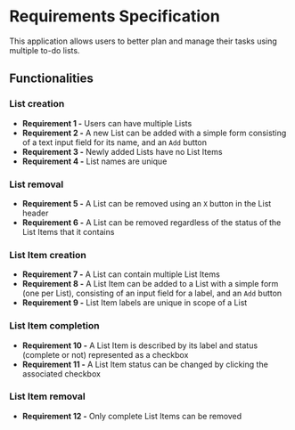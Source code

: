 # Requirements Specification
This application allows users to better plan and manage their tasks using multiple to-do lists.

## Functionalities
### List creation
* **Requirement 1 -** Users can have multiple Lists
* **Requirement 2 -** A new List can be added with a simple form consisting of a text input field for its name, and an `Add` button
* **Requirement 3 -** Newly added Lists have no List Items
* **Requirement 4 -** List names are unique

### List removal
* **Requirement 5 -** A List can be removed using an `X` button in the List header
* **Requirement 6 -** A List can be removed regardless of the status of the List Items that it contains

### List Item creation
* **Requirement 7 -** A List can contain multiple List Items
* **Requirement 8 -** A List Item can be added to a List with a simple form (one per List), consisting of an input field for a label, and an `Add` button
* **Requirement 9 -** List Item labels are unique in scope of a List

### List Item completion
* **Requirement 10 -** A List Item is described by its label and status (complete or not) represented as a checkbox
* **Requirement 11 -** A List Item status can be changed by clicking the associated checkbox

### List Item removal
* **Requirement 12 -** Only complete List Items can be removed
